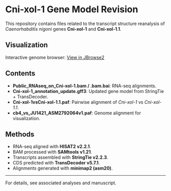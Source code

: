 # Cni-xol-1 Gene Model Revision

This repository contains files related to the transcript structure reanalysis of *Caenorhabditis nigoni* genes **Cni-xol-1** and **Cni-xol-1.1**.

## Visualization

Interactive genome browser: [View in JBrowse2](https://wormbase.org/tools/genome/jbrowse2/?config=https%3A%2F%2Fraw.githubusercontent.com%2FlybCNU%2Fxol1RI%2Frefs%2Fheads%2Fmain%2FCni-xol-1_GeneModel_Revision%2Fconfig.json)


## Contents

* **Public\_RNAseq\_on\_Cni-xol-1.bam / .bam.bai**: RNA-seq alignments.
* **Cni-xol-1\_annotation\_update.gff3**: Updated gene model from StringTie + TransDecoder.
* **Cni-xol-1vsCni-xol-1.1.paf**: Pairwise alignment of *Cni-xol-1* vs *Cni-xol-1.1*.
* **cb4\_vs\_JU1421\_ASM2792064v1.paf**: Genome alignment for visualization.


## Methods

* RNA-seq aligned with **HISAT2 v2.2.1**.
* BAM processed with **SAMtools v1.21**.
* Transcripts assembled with **StringTie v2.2.3**.
* CDS predicted with **TransDecoder v5.7.1**.
* Alignments generated with **minimap2 (asm20)**.

---

For details, see associated analyses and manuscript.
